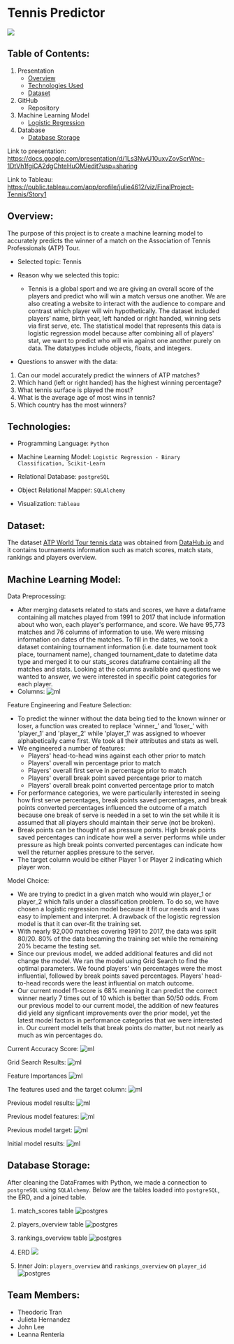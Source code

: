 # Tennis Predictor
![](/Images/tennis_readme.png)

## Table of Contents:
1. Presentation
    - [Overview](##Overview:)
    - [Technologies Used](#Technologies:)
    - [Dataset](#Dataset:)
2. GitHub
    - Repository
3. Machine Learning Model
    - [Logistic Regression](#machine-learning-model:)
4. Database
    - [Database Storage](#Database-Storage:)

Link to presentation: https://docs.google.com/presentation/d/1Ls3NwU10uxvZovScrWnc-1DtVh1fgiCA2dgChteHuOM/edit?usp=sharing

Link to Tableau: https://public.tableau.com/app/profile/julie4612/viz/FinalProject-Tennis/Story1


## Overview:
The purpose of this project is to create a machine learning model to accurately predicts the winner of a match on the Association of Tennis Professionals (ATP) Tour.

- Selected topic: 
Tennis 

- Reason why we selected this topic:
    - Tennis is a global sport and we are giving an overall score of the players and predict who will win a match versus one another. We are also creating a website to interact with the audience to compare and contrast which player will win hypothetically. The dataset included players’ name, birth year, left handed or right handed, winning sets via first serve, etc. The statistical model that represents this data is logistic regression model because after combining all of players' stat, we want to predict who will win against one another purely on data. The datatypes include objects, floats, and integers.

- Questions to answer with the data:
1)  Can our model accurately predict the winners of ATP matches?
2)  Which hand (left or right handed) has the highest winning percentage?
3) 	What tennis surface is played the most?
4) 	What is the average age of most wins in tennis?
5)	Which country has the most winners?



## Technologies:
- Programming Language: `Python`

- Machine Learning Model: `Logistic Regression - Binary Classification, Scikit-Learn`

- Relational Database: `postgreSQL` 

- Object Relational Mapper: `SQLAlchemy`

- Visualization: `Tableau`

## Dataset:

The dataset [ATP World Tour tennis data](https://datahub.io/sports-data/atp-world-tour-tennis-data#resource-match_stats_2017_unindexed) was obtained from [DataHub.io](https://datahub.io) and it contains tournaments information such as match scores, match stats, rankings and players overview.

## Machine Learning Model:

Data Preprocessing:
- After merging datasets related to stats and scores, we have a dataframe containing all matches played from 1991 to 2017 that include information about who won, each player's performance, and score. We have 95,773 matches and 76 columns of information to use. We were missing information on dates of the matches. To fill in the dates, we took a dataset containing tournament information (i.e. date tournament took place, tournament name), changed tournament_date to datetime data type and merged it to our stats_scores dataframe containing all the matches and stats. Looking at the columns available and questions we wanted to answer, we were interested in specific point categories for each player. 
- Columns: ![ml](Images/ml/columns.png)

Feature Engineering and Feature Selection:
- To predict the winner without the data being tied to the known winner or loser, a function was created to replace 'winner_' and 'loser_' with 'player_1' and 'player_2' while 'player_1' was assigned to whoever alphabetically came first. We took all their attributes and stats as well.
- We engineered a number of features: 
    - Players' head-to-head wins against each other prior to match
    - Players' overall win percentage prior to match
    - Players' overall first serve in percentage prior to match
    - Players' overall break point saved percentage prior to match
    - Players' overall break point converted percentage prior to match
- For performance categories, we were particularlly interested in seeing how first serve percentages, break points saved percentages, and break points converted percentages influenced the outcome of a match because one break of serve is needed in a set to win the set while it is assumed that all players should maintain their serve (not be broken). 
- Break points can be thought of as pressure points. High break points saved percentages can indicate how well a server performs while under pressure as high break points converted percentages can indicate how well the returner applies pressure to the server.
- The target column would be either Player 1 or Player 2 indicating which player won.

Model Choice:
- We are trying to predict in a given match who would win player_1 or player_2 which falls under a classification problem. To do so, we have chosen a logistic regression model because it fit our needs and it was easy to implement and interpret. A drawback of the logistic regression model is that it can over-fit the training set. 
- With nearly 92,000 matches covering 1991 to 2017, the data was split 80/20. 80% of the data becaming the training set while the remaining 20% became the testing set.
- Since our previous model, we added additional features and did not change the model. We ran the model using Grid Search to find the optimal parameters. We found players' win percentages were the most influential, followed by break points saved percentages. Players' head-to-head records were the least influential on match outcome.
- Our current model f1-score is 68% meaning it can predict the correct winner nearly 7 times out of 10 which is better than 50/50 odds. From our previous model to our current model, the addition of new features did yield any signficant improvements over the prior model, yet the latest model factors in performance categories that we were interested in. Our current model tells that break points do matter, but not nearly as much as win percentages do.

Current Accuracy Score:
![ml](Images/ml/recent_model_perf.png)

Grid Search Results:
![ml](Images/ml/GridSearchResults.png)

Feature Importances
![ml](Images/ml/feature_importance.png)

The features used and the target column: 
![ml](Images/ml/features_used.png)

Previous model results: 
![ml](Images/ml/ml_model_performance.png)

Previous model features:
![ml](Images/ml/ml_model_features.png)

Previous model target:
![ml](Images/ml/ml_model_target.png)

Initial model results:
![ml](Images/ml/first_model_results.png)

## Database Storage:

After cleaning the DataFrames with Python, we made a connection to `postgreSQL` using `SQLAlchemy`. Below are the tables loaded into `postgreSQL`, the ERD, and a joined table. 

1) match_scores table
![postgres](Images/postgres/1_match_scores_table.png)

2) players_overview table
![postgres](Images/postgres/2_players_overview_table.png)

3) rankings_overview table
![postgres](Images/postgres/3_rankings_overview_table.png)

4) ERD
![](Images/1_new_ERD.png)

5) Inner Join: `players_overview` and `rankings_overview` on `player_id`
![postgres](Images/postgres/4_join_players_rankings.png)

## Team Members:
- Theodoric Tran
- Julieta Hernandez
- John Lee
- Leanna Renteria
